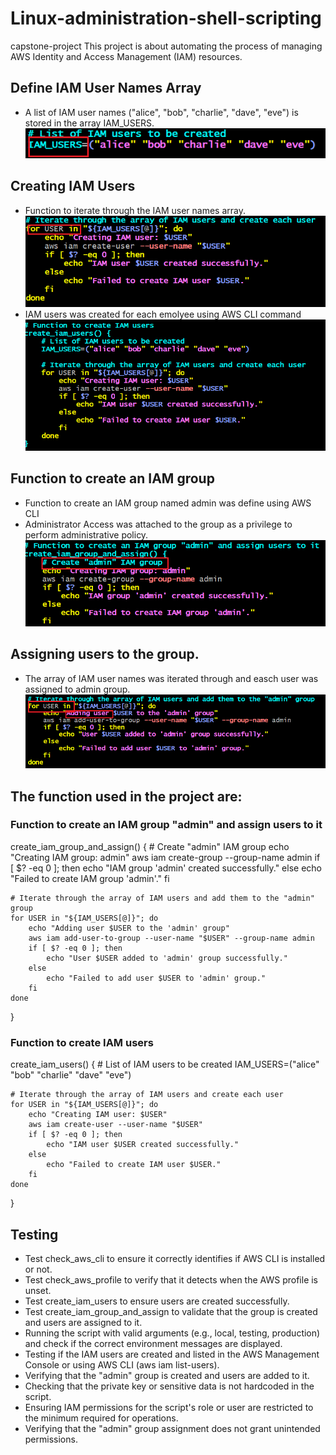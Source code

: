 # Linux-administration-shell-scripting
capstone-project
This project is about automating the process of managing AWS Identity and Access Management (IAM) resources.
## Define IAM User Names Array
- A list of IAM user names ("alice", "bob", "charlie", "dave", "eve") is stored in the array IAM_USERS.
![user-names](./img/1.array-create.png)
## Creating IAM Users
- Function to iterate through the IAM user names array.
![func-to-iterate](./img/2.iterate-2u-name-create-user.png)
- IAM users was created for each emolyee using AWS CLI command
![iterating-2u-user-name](./img/1.1.funct-2-create-iam-user.png)
## Function to create an IAM group
- Function to create an IAM group named admin was define using AWS CLI
- Administrator Access was attached to the group as a privilege to perform administrative policy.
![user_group](./img/3.func-2-create-user-group.png)
## Assigning users to the group.
- The array of IAM user names was iterated through and easch user was assigned to admin group.
![add-user-to-group](./img/4.add-user-2-group.png)

## The function used in the project are:
### Function to create an IAM group "admin" and assign users to it
create_iam_group_and_assign() {
    # Create "admin" IAM group
    echo "Creating IAM group: admin"
    aws iam create-group --group-name admin
    if [ $? -eq 0 ]; then
        echo "IAM group 'admin' created successfully."
    else
        echo "Failed to create IAM group 'admin'."
    fi

    # Iterate through the array of IAM users and add them to the "admin" group
    for USER in "${IAM_USERS[@]}"; do
        echo "Adding user $USER to the 'admin' group"
        aws iam add-user-to-group --user-name "$USER" --group-name admin
        if [ $? -eq 0 ]; then
            echo "User $USER added to 'admin' group successfully."
        else
            echo "Failed to add user $USER to 'admin' group."
        fi
    done
}


### Function to create IAM users
create_iam_users() {
    # List of IAM users to be created
    IAM_USERS=("alice" "bob" "charlie" "dave" "eve")

    # Iterate through the array of IAM users and create each user
    for USER in "${IAM_USERS[@]}"; do
        echo "Creating IAM user: $USER"
        aws iam create-user --user-name "$USER"
        if [ $? -eq 0 ]; then
            echo "IAM user $USER created successfully."
        else
            echo "Failed to create IAM user $USER."
        fi
    done
}


## Testing 
- Test check_aws_cli to ensure it correctly identifies if AWS CLI is installed or not.
- Test check_aws_profile to verify that it detects when the AWS profile is unset.
- Test create_iam_users to ensure users are created successfully.
- Test create_iam_group_and_assign to validate that the group is created and users are assigned to it.
- Running the script with valid arguments (e.g., local, testing, production) and check if the correct environment messages are displayed.
- Testing if the IAM users are created and listed in the AWS Management Console or using AWS CLI (aws iam list-users).
- Verifying that the "admin" group is created and users are added to it.
- Checking that the private key or sensitive data is not hardcoded in the script.
- Ensuring IAM permissions for the script's role or user are restricted to the minimum required for operations.
- Verifying that the "admin" group assignment does not grant unintended permissions.
